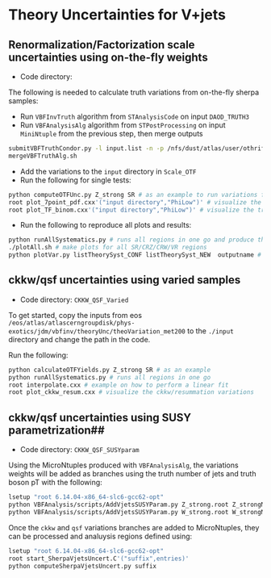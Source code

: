 # Theory Uncertainties for V+jets #


## Renormalization/Factorization scale uncertainties using on-the-fly weights ##
- Code directory:

The following is needed to calculate truth variations from on-the-fly sherpa samples:
- Run `VBFInvTruth` algorithm from `STAnalysisCode` on input `DAOD_TRUTH3`
- Run `VBFAnalysisAlg` algorithm from `STPostProcessing` on input `MiniNtuple` from the previous step, then merge outputs
``` bash
submitVBFTruthCondor.py -l input.list -n -p /nfs/dust/atlas/user/othrif/vbf/myPP/run_condor_300919/x509up_u29949
mergeVBFTruthAlg.sh
```
- Add the variations to the `input` directory in `Scale_OTF`
- Run the following for single tests:
``` bash
python computeOTFUnc.py Z_strong SR # as an example to run variations for all 16 bins + 1 VR bin with 0 lepton SR selection for QCD Z+jets
root plot_7point_pdf.cxx'("input directory","PhiLow")' # visualize the 7 point scale and pdf variations for SR/CRZ/CRW PhiLow region
root plot_TF_binom.cxx'("input directory","PhiLow")' # visualize the transfer factor uncertainty for SR/CRZ/CRW PhiLow region
```
- Run the following to reproduce all plots and results:
``` bash
python runAllSystematics.py # runs all regions in one go and produce the final theory systematics input for Z and W in all SRs, CRs, and VRs for up and down variations
./plotAll.sh # make plots for all SR/CRZ/CRW/VR regions
python plotVar.py listTheorySyst_CONF listTheorySyst_NEW  outputname # compare the transfer factor uncertainty between the old and new setup
```

## ckkw/qsf uncertainties using varied samples ##
- Code directory: `CKKW_QSF_Varied`

To get started, copy the inputs from eos `/eos/atlas/atlascerngroupdisk/phys-exotics/jdm/vbfinv/theoryUnc/theoVariation_met200` to the `./input` directory and change the path in the code.

Run the following:
``` bash
python calculateOTFYields.py Z_strong SR # as an example
python runAllSystematics.py # runs all regions in one go
root interpolate.cxx # example on how to perform a linear fit
root plot_ckkw_resum.cxx # visualize the ckkw/resummation variations
```

## ckkw/qsf uncertainties using SUSY parametrization##
- Code directory: `CKKW_QSF_SUSYparam`

Using the MicroNtuples produced with `VBFAnalysisAlg`, the variations weights will be added as branches using the truth number of jets and truth boson pT with the following:

``` bash
lsetup "root 6.14.04-x86_64-slc6-gcc62-opt"
python VBFAnalysis/scripts/AddVjetsSUSYParam.py Z_strong.root Z_strongNominal
python VBFAnalysis/scripts/AddVjetsSUSYParam.py W_strong.root W_strongNominal
```
Once the `ckkw` and `qsf` variations branches are added to MicroNtuples, they can be processed and analuysis regions defined using:
``` bash
lsetup "root 6.14.04-x86_64-slc6-gcc62-opt"
root start_SherpaVjetsUncert.C'("suffix",entries)'
python computeSherpaVjetsUncert.py suffix
```
